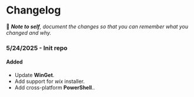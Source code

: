 # Changelog

📝 ***Note to self**, document the changes so that you can remember what you changed and why.*

### 5/24/2025 - Init repo

#### Added
 - Update **WinGet**.
 - Add support for *wix* installer.
 - Add cross-platform **PowerShell**..
